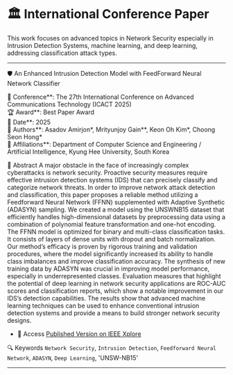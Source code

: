 # 🏛️ International Conference Paper

This work focuses on advanced topics in Network Security especially in Intrusion Detection Systems, machine learning, and deep learning, addressing classification attack types.

---

🛡️ An Enhanced Intrusion Detection Model with FeedForward Neural Network Classifier

📍 Conference**: The 27th International Conference on Advanced Communications Technology (ICACT 2025)  
🏆 Award**: Best Paper Award  
📅 Date**: 2025  
📄 Authors**: Asadov Amirjon*, Mrityunjoy Gain**, Keon Oh Kim*, Choong Seon Hong*  
🏫 Affiliations**: Department of Computer Science and Engineering / Artificial Intelligence, Kyung Hee University, South Korea

📘 Abstract
 A major obstacle in the face of increasingly complex cyberattacks is network security. Proactive security measures require effective intrusion detection systems (IDS)
that can precisely classify and categorize network threats. In order to improve network attack detection and classification, this paper proposes a reliable method utilizing a Feedforward Neural Network (FFNN) supplemented with Adaptive Synthetic (ADASYN) sampling. We created a model using the UNSWNB15 dataset that efficiently handles high-dimensional datasets by preprocessing data using a combination of polynomial feature transformation and one-hot encoding. The FFNN model is optimized for binary and multi-class classification tasks. It consists of layers of dense units with dropout and batch normalization. Our method’s efficacy is proven by rigorous training and validation procedures, where the model significantly increased its ability to handle class imbalances and improve classification accuracy. The synthesis of new training data by ADASYN was crucial in improving model performance, especially in underrepresented classes. Evaluation measures that highlight the potential of deep
learning in network security applications are ROC-AUC scores and classification reports, which show a notable improvement in our IDS’s detection capabilities. The results show that advanced machine learning techniques can be used to enhance conventional intrusion detection systems and provide a means to build stronger network security designs.

- 🔗 Access
[Published Version on IEEE Xplore]([https://ieeexplore.ieee.org/document/XXXXXXX](https://ieeexplore.ieee.org/abstract/document/10936304?casa_token=UJ1kMikkdesAAAAA:SO3V6eK1Z5IVHDTrxJ9_vP5eDHZ41lu09lI7pXPRwfPlA2KoSUh8E8aqwx8GcjzzJ6-UbnUOn05w))

🔍 Keywords
`Network Security`, `Intrusion Detection`, `Feedforward Neural Network`, `ADASYN`, `Deep Learning`, 'UNSW-NB15'

---

